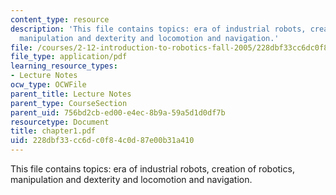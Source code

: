 ```yaml
---
content_type: resource
description: 'This file contains topics: era of industrial robots, creation of robotics,
  manipulation and dexterity and locomotion and navigation.'
file: /courses/2-12-introduction-to-robotics-fall-2005/228dbf33cc6dc0f84c0d87e00b31a410_chapter1.pdf
file_type: application/pdf
learning_resource_types:
- Lecture Notes
ocw_type: OCWFile
parent_title: Lecture Notes
parent_type: CourseSection
parent_uid: 756bd2cb-ed00-e4ec-8b9a-59a5d1d0df7b
resourcetype: Document
title: chapter1.pdf
uid: 228dbf33-cc6d-c0f8-4c0d-87e00b31a410
---
```

This file contains topics: era of industrial robots, creation of robotics, manipulation and dexterity and locomotion and navigation.

